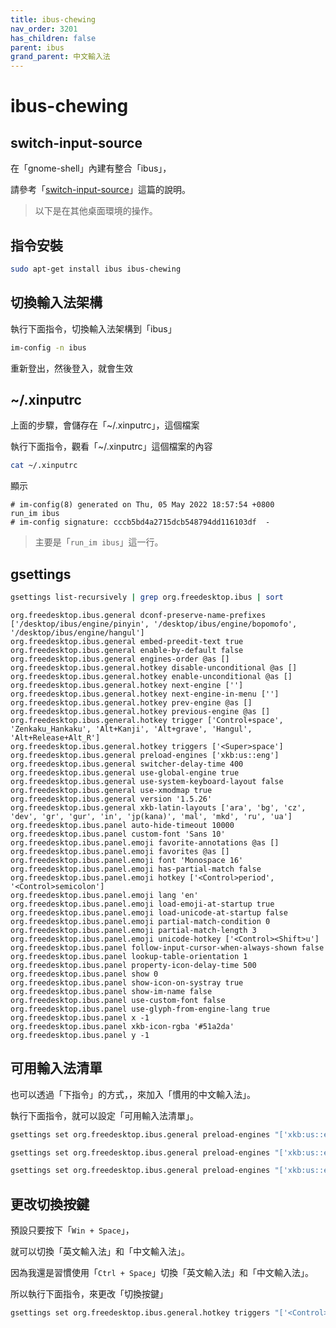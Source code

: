 ```yaml
---
title: ibus-chewing
nav_order: 3201
has_children: false
parent: ibus
grand_parent: 中文輸入法
---
```



# ibus-chewing


## switch-input-source

在「gnome-shell」內建有整合「ibus」，

請參考「[switch-input-source](https://samwhelp.github.io/note-about-ubuntu/read/flavours/ubuntu/adjustment/switch-input-source.html)」這篇的說明。


> 以下是在其他桌面環境的操作。

## 指令安裝

``` sh
sudo apt-get install ibus ibus-chewing
```


## 切換輸入法架構

執行下面指令，切換輸入法架構到「ibus」

``` sh
im-config -n ibus
```

重新登出，然後登入，就會生效


## ~/.xinputrc

上面的步驟，會儲存在「~/.xinputrc」，這個檔案

執行下面指令，觀看「~/.xinputrc」這個檔案的內容

``` sh
cat ~/.xinputrc
```

顯示

```
# im-config(8) generated on Thu, 05 May 2022 18:57:54 +0800
run_im ibus
# im-config signature: cccb5bd4a2715dcb548794dd116103df  -
```

> 主要是「`run_im ibus`」這一行。

## gsettings



``` sh
gsettings list-recursively | grep org.freedesktop.ibus | sort
```

```
org.freedesktop.ibus.general dconf-preserve-name-prefixes ['/desktop/ibus/engine/pinyin', '/desktop/ibus/engine/bopomofo', '/desktop/ibus/engine/hangul']
org.freedesktop.ibus.general embed-preedit-text true
org.freedesktop.ibus.general enable-by-default false
org.freedesktop.ibus.general engines-order @as []
org.freedesktop.ibus.general.hotkey disable-unconditional @as []
org.freedesktop.ibus.general.hotkey enable-unconditional @as []
org.freedesktop.ibus.general.hotkey next-engine ['']
org.freedesktop.ibus.general.hotkey next-engine-in-menu ['']
org.freedesktop.ibus.general.hotkey prev-engine @as []
org.freedesktop.ibus.general.hotkey previous-engine @as []
org.freedesktop.ibus.general.hotkey trigger ['Control+space', 'Zenkaku_Hankaku', 'Alt+Kanji', 'Alt+grave', 'Hangul', 'Alt+Release+Alt_R']
org.freedesktop.ibus.general.hotkey triggers ['<Super>space']
org.freedesktop.ibus.general preload-engines ['xkb:us::eng']
org.freedesktop.ibus.general switcher-delay-time 400
org.freedesktop.ibus.general use-global-engine true
org.freedesktop.ibus.general use-system-keyboard-layout false
org.freedesktop.ibus.general use-xmodmap true
org.freedesktop.ibus.general version '1.5.26'
org.freedesktop.ibus.general xkb-latin-layouts ['ara', 'bg', 'cz', 'dev', 'gr', 'gur', 'in', 'jp(kana)', 'mal', 'mkd', 'ru', 'ua']
org.freedesktop.ibus.panel auto-hide-timeout 10000
org.freedesktop.ibus.panel custom-font 'Sans 10'
org.freedesktop.ibus.panel.emoji favorite-annotations @as []
org.freedesktop.ibus.panel.emoji favorites @as []
org.freedesktop.ibus.panel.emoji font 'Monospace 16'
org.freedesktop.ibus.panel.emoji has-partial-match false
org.freedesktop.ibus.panel.emoji hotkey ['<Control>period', '<Control>semicolon']
org.freedesktop.ibus.panel.emoji lang 'en'
org.freedesktop.ibus.panel.emoji load-emoji-at-startup true
org.freedesktop.ibus.panel.emoji load-unicode-at-startup false
org.freedesktop.ibus.panel.emoji partial-match-condition 0
org.freedesktop.ibus.panel.emoji partial-match-length 3
org.freedesktop.ibus.panel.emoji unicode-hotkey ['<Control><Shift>u']
org.freedesktop.ibus.panel follow-input-cursor-when-always-shown false
org.freedesktop.ibus.panel lookup-table-orientation 1
org.freedesktop.ibus.panel property-icon-delay-time 500
org.freedesktop.ibus.panel show 0
org.freedesktop.ibus.panel show-icon-on-systray true
org.freedesktop.ibus.panel show-im-name false
org.freedesktop.ibus.panel use-custom-font false
org.freedesktop.ibus.panel use-glyph-from-engine-lang true
org.freedesktop.ibus.panel x -1
org.freedesktop.ibus.panel xkb-icon-rgba '#51a2da'
org.freedesktop.ibus.panel y -1
```


## 可用輸入法清單

也可以透過「下指令」的方式，，來加入「慣用的中文輸入法」。

執行下面指令，就可以設定「可用輸入法清單」。

``` sh
gsettings set org.freedesktop.ibus.general preload-engines "['xkb:us::eng', 'chewing']"
```


``` sh
gsettings set org.freedesktop.ibus.general preload-engines "['xkb:us::eng', 'libzhuyin']"
```

``` sh
gsettings set org.freedesktop.ibus.general preload-engines "['xkb:us::eng', 'chewing', 'libzhuyin']"
```

## 更改切換按鍵

預設只要按下「`Win + Space`」，

就可以切換「英文輸入法」和「中文輸入法」。

因為我還是習慣使用「`Ctrl + Space`」切換「英文輸入法」和「中文輸入法」。

所以執行下面指令，來更改「切換按鍵」

``` sh
gsettings set org.freedesktop.ibus.general.hotkey triggers "['<Control>space']"
```
